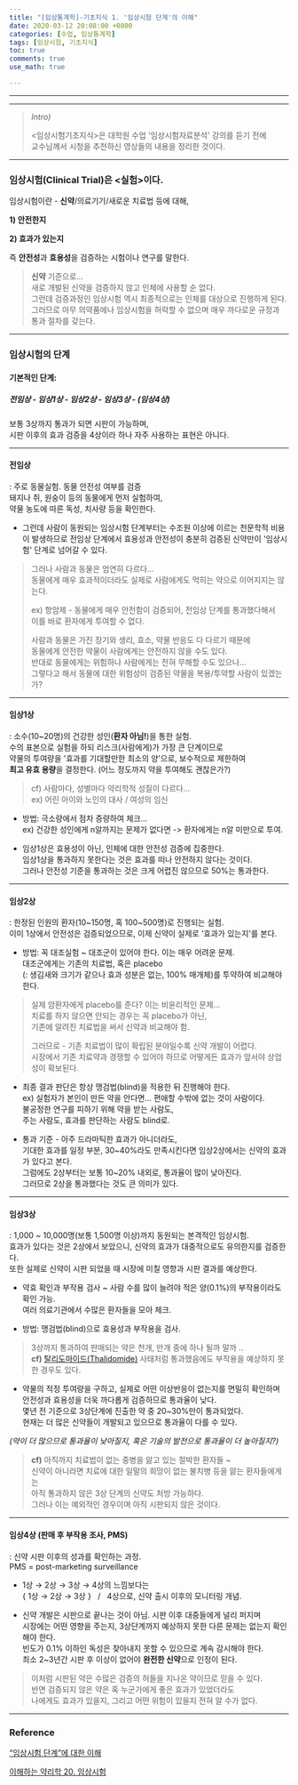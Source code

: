 ```yaml
---
title: "[임상통계학]-기초지식 1. '임상시험 단계'의 이해"
date: 2020-03-12 20:08:00 +0800
categories: [수업, 임상통계학]
tags: [임상시험, 기초지식]
toc: true
comments: true
use_math: true

---
```




***

***

> *Intro)*  
>
> <임상시험기초지식>은 대학원 수업 '임상시험자료분석' 강의를 듣기 전에  
> 교수님께서 시청을 추천하신 영상들의 내용을 정리한 것이다.

***

### 임상시험(Clinical Trial)은 <실험>이다.

임상시험이란 - **신약**/의료기기/새로운 치료법 등에 대해,  

**1) 안전한지**  

**2) 효과가 있는지**

즉 **안전성**과 **효용성**을 검증하는 시험이나 연구를 말한다.



> **신약** 기준으로...  
> 새로 개발된 신약을 검증하지 않고 인체에 사용할 순 없다.  
> 그런데 검증과정인 임상시험 역시 최종적으로는 인체를 대상으로 진행하게 된다.   
> 그러므로 아무 의약품에나 임상시험을 허락할 수 없으며 매우 까다로운 규정과 통과 절차를 갖는다.

***

### 임상시험의 단계

#### **기본적인 단계:**

##### **전임상 - 임상1상 - 임상2상 - 임상3상 - (임상4상)**

보통 3상까지 통과가 되면 시판이 가능하며,  
시판 이후의 효과 검증을 4상이라 하나 자주 사용하는 표현은 아니다.

***

#### **전임상**

: 주로 동물실험. 동물 안전성 여부를 검증  
돼지나 쥐, 원숭이 등의 동물에게 먼저 실험하여,  
약물 농도에 따른 독성, 치사량 등을 확인한다.

- 그런데 사람이 동원되는 임상시험 단계부터는 수조원 이상에 이르는 천문학적 비용이 발생하므로 
  전임상 단계에서 효용성과 안전성이 충분히 검증된 신약만이 '임상시험' 단계로 넘어갈 수 있다.

> 그러나 사람과 동물은 엄연히 다르다...   
> 동물에게 매우 효과적이더라도 실제로 사람에게도 먹히는 약으로 이어지지는 않는다.
>
> ex) 항암제 - 동물에게 매우 안전함이 검증되어, 전임상 단계를 통과했다해서  
> 이를 바로 환자에게 투여할 수 없다.
>
> 사람과 동물은 가진 장기와 생리, 효소, 약물 반응도 다 다르기 때문에  
> 동물에게 안전한 약물이 사람에게는 안전하지 않을 수도 있다.  
> 반대로 동물에게는 위험하나 사람에게는 전혀 무해할 수도 있으나...  
> 그렇다고 해서 동물에 대한 위험성이 검증된 약물을 복용/투약할 사람이 있겠는가?

***

#### **임상1상**

: 소수(10~20명)의 건강한 성인(**환자 아님!**)을 통한 실험.  
수의 표본으로 실험을 하되 리스크(사람에게)가 가장 큰 단계이므로  
약물의 투여량을 '효과를 기대할만한 최소의 양'으로, 보수적으로 제한하여  
**최고 유효 용량**을 결정한다. (어느 정도까지 약을 투여해도 괜찮은가?)

> cf) 사람마다, 성별마다 약리학적 성질이 다르다...   
> ex) 어린 아이와 노인의 대사 / 여성의 임신	

- 방법: 극소량에서 점차 증량하여 체크...   
  ex) 건강한 성인에게 n알까지는 문제가 없다면 -> 환자에게는 n알 미만으로 투여.

- 임상1상은 효용성이 아닌, 인체에 대한 안전성 검증에 집중한다.  
  임상1상을 통과하지 못한다는 것은 효과를 떠나 안전하지 않다는 것이다.  
  그러나 안전성 기준을 통과하는 것은 크게 어렵진 않으므로 50%는 통과한다.

***

#### **임상2상**

: 한정된 인원의 환자(10~150명, 혹 100~500명)로 진행되는 실험.   
이미 1상에서 안전성은 검증되었으므로, 이제 신약이 실제로 '효과가 있는지'를 본다.

- 방법: 꼭 대조실험 ~ 대조군이 있어야 한다. 이는 매우 어려운 문제.  
  대조군에게는 기존의 치료법, 혹은 placebo  
  (: 생김새와 크기가 같으나 효과 성분은 없는, 100% 매개체)를 투약하여 비교해야한다.

>  실제 암환자에게 placebo를 준다? 이는 비윤리적인 문제...   
> 치료를 하지 않으면 안되는 경우는 꼭 placebo가 아닌,   
> 기존에 알려진 치료법을 써서 신약과 비교해야 함. 
>
> 그러므로 - 기존 치료법이 많이 확립된 분야일수록 신약 개발이 어렵다.   
> 시장에서 기존 치료약과 경쟁할 수 있어야 하므로 어떻게든 효과가 앞서야 상업성이 확보된다.

- 최종 결과 판단은 항상 맹검법(blind)을 적용한 뒤 진행해야 한다.   
  ex) 실험자가 본인이 만든 약을 안다면... 편애할 수밖에 없는 것이 사람이다.  
  불공정한 연구를 피하기 위해 약을 받는 사람도,   
  주는 사람도, 효과를 판단하는 사람도 blind로.

- 통과 기준 - 아주 드라마틱한 효과가 아니더라도,   
  기대한 효과를 일정 부분, 30~40%라도 만족시킨다면 임상2상에서는 신약의 효과가 있다고 본다.  
  그럼에도 2상부터는 보통 10~20% 내외로, 통과율이 많이 낮아진다.   
  그러므로 2상을 통과했다는 것도 큰 의미가 있다. 

***

#### **임상3상**

: 1,000 ~ 10,000명(보통 1,500명 이상)까지 동원되는 본격적인 임상시험.   
효과가 있다는 것은 2상에서 보았으니, 신약의 효과가 대중적으로도 유의한지를 검증한다.  
또한 실제로 신약이 시판 되었을 때 시장에 미칠 영향과 시판 결과를 예상한다. 

- 약효 확인과 부작용 검사 ~ 사람 수를 많이 늘려야 적은 양(0.1%)의 부작용이라도 확인 가능.   
  여러 의료기관에서 수많은 환자들을 모아 체크. 

- 방법: 맹검법(blind)으로 효용성과 부작용을 검사.  

> 3상까지 통과하여 판매되는 약은 천개, 만개 중에 하나 될까 말까 ..   
> **cf)** [탈리도마이드(Thalidomide)]([https://ko.wikipedia.org/wiki/%ED%83%88%EB%A6%AC%EB%8F%84%EB%A7%88%EC%9D%B4%EB%93%9C](https://ko.wikipedia.org/wiki/탈리도마이드)) 사태처럼 통과했음에도 부작용을 예상하지 못한 경우도 있다.



- 약물의 적정 투여량을 구하고, 실제로 어떤 이상반응이 없는지를 면밀히 확인하며  
  안전성과 효용성을 더욱 까다롭게 검증하므로 통과율이 낮다.   
  몇년 전 기준으로 3상단계에 진출한 약 중 20~30%만이 통과되었다.  
  현재는 더 많은 신약들이 개발되고 있으므로 통과율이 다를 수 있다. 

*(약이 더 많으므로 통과율이 낮아질지, 혹은 기술의 발전으로 통과율이 더 높아질지?)*

> **cf)** 아직까지 치료법이 없는 중병을 앓고 있는 절박한 환자들 ~   
> 신약이 아니라면 치료에 대한 일말의 희망이 없는 불치병 등을 앓는 환자들에게는   
> 아직 통과하지 않은 3상 단계의 신약도 처방 가능하다.   
> 그러나 이는 예외적인 경우이며 아직 시판되지 않은 것이다.

***

#### **임상4상** (판매 후 부작용 조사, PMS)

: 신약 시판 이후의 성과를 확인하는 과정.  
PMS = post-marketing surveillance

- 1상 $\to$  2상 $\to$  3상 $\to$  4상의 느낌보다는   
  { 1상 $\to$  2상 $\to$  3상  } &nbsp;&nbsp;/&nbsp;&nbsp; 4상으로, 신약 출시 이후의 모니터링 개념.

- 신약 개발은 시판으로 끝나는 것이 아님. 시판 이후 대중들에게 널리 퍼지며   
  시장에는 어떤 영향을 주는지, 3상단계까지 예상하지 못한 다른 문제는 없는지 확인해야 한다.  
  빈도가 0.1% 이하인 독성은 찾아내지 못할 수 있으므로 계속 감시해야 한다.  
  최소 2~3년간 시판 후 이상이 없어야 **완전한 신약**으로 인정이 된다.

> 이처럼 시판된 약은 수많은 검증의 허들을 지나온 약이므로 믿을 수 있다.   
> 반면 검증되지 않은 약은 혹 누군가에게 좋은 효과가 있었더라도  
> 나에게도 효과가 있을지, 그리고 어떤 위험이 있을지 전혀 알 수가 없다.

***

### **Reference**

[“임상시험 단계”에 대한 이해](https://youtu.be/Kemggzyyq6s)   

[이해하는 약리학 20. 임상시험](https://youtu.be/guFrE8VUp4s)

